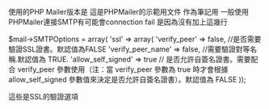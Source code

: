 使用的PHP Mailer版本是
這是PHPMailer的示範用文件 作為筆記用
一般使用PHPMailer連接SMTP有可能會connection fail
是因為沒有加上這幾行


$mail->SMTPOptions = array(
   'ssl' => array(
     'verify_peer' => false,          //是否需要驗證SSL證書。默認值為FALSE
     'verify_peer_name' => false,        //需要驗證對等名稱.默認值為 TRUE.
     'allow_self_signed' => true             // 是否允許自簽名證書。需要配合 verify_peer 參數使用（注：當 verify_peer 參數為 true 時才會根據 allow_self_signed 參數值來決定是否允許自簽名證書）。默認值為 FALSE
 ));

這些是SSL的驗證選項 
